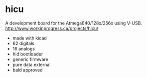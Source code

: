 hicu
====
A development board for the Atmega640/128x/256x using V-USB.
http://www.workinprogress.ca/projects/hicu/

- made with kicad
- 62 digitals
- 16 analogs
- hid bootloader
- generic firmware
- pure data external
- bald approved
